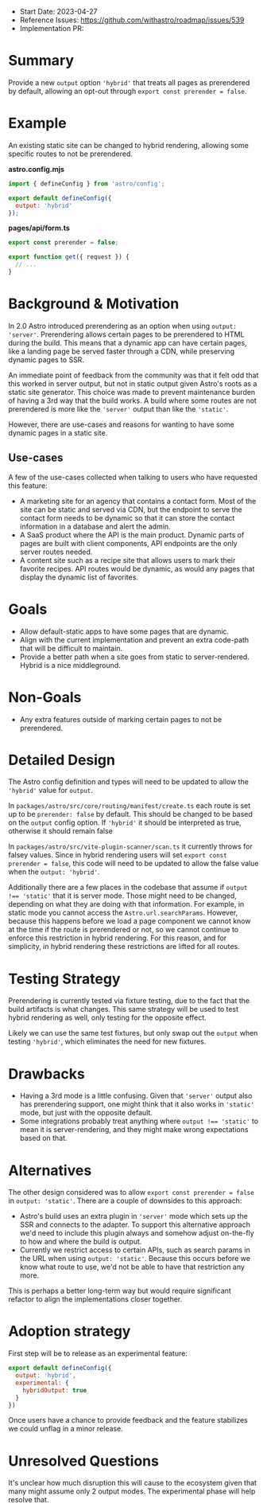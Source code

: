 - Start Date: 2023-04-27
- Reference Issues: https://github.com/withastro/roadmap/issues/539
- Implementation PR: <!-- leave empty -->

# Summary

Provide a new `output` option `'hybrid'` that treats all pages as prerendered by default, allowing an opt-out through `export const prerender = false`.

# Example

An existing static site can be changed to hybrid rendering, allowing some specific routes to not be prerendered.

__astro.config.mjs__

```js
import { defineConfig } from 'astro/config';

export default defineConfig({
  output: 'hybrid'
});
```

__pages/api/form.ts__

```ts
export const prerender = false;

export function get({ request }) {
  // ...
}
```

# Background & Motivation

In 2.0 Astro introduced prerendering as an option when using `output: 'server'`. Prerendering allows certain pages to be prerendered to HTML during the build. This means that a dynamic app can have certain pages, like a landing page be served faster through a CDN, while preserving dynamic pages to SSR.

An immediate point of feedback from the community was that it felt odd that this worked in server output, but not in static output given Astro's roots as a static site generator. This choice was made to prevent maintenance burden of having a 3rd way that the build works. A build where some routes are not prerendered is more like the `'server'` output than like the `'static'`.

However, there are use-cases and reasons for wanting to have some dynamic pages in a static site.

## Use-cases

A few of the use-cases collected when talking to users who have requested this feature:

- A marketing site for an agency that contains a contact form. Most of the site can be static and served via CDN, but the endpoint to serve the contact form needs to be dynamic so that it can store the contact information in a database and alert the admin.
- A SaaS product where the API is the main product. Dynamic parts of pages are built with client components, API endpoints are the only server routes needed.
- A content site such as a recipe site that allows users to mark their favorite recipes. API routes would be dynamic, as would any pages that display the dynamic list of favorites.

# Goals

- Allow default-static apps to have some pages that are dynamic.
- Align with the current implementation and prevent an extra code-path that will be difficult to maintain.
- Provide a better path when a site goes from static to server-rendered. Hybrid is a nice middleground.

# Non-Goals

- Any extra features outside of marking certain pages to not be prerendered.

# Detailed Design

The Astro config definition and types will need to be updated to allow the `'hybrid'` value for `output`.

In `packages/astro/src/core/routing/manifest/create.ts` each route is set up to be `prerender: false` by default. This should be changed to be based on the `output` config option. If `'hybrid'` it should be interpreted as true, otherwise it should remain false

In `packages/astro/src/vite-plugin-scanner/scan.ts` it currently throws for falsey values. Since in hybrid rendering users will set `export const prerender = false`, this code will need to be updated to allow the false value when the `output: 'hybrid'`.

Additionally there are a few places in the codebase that assume if `output !== 'static'` that it is server mode. Those might need to be changed, depending on what they are doing with that information. For example, in static mode you cannot access the `Astro.url.searchParams`. However, because this happens before we load a page component we cannot know at the time if the route is prerendered or not, so we cannot continue to enforce this restriction in hybrid rendering. For this reason, and for simplicity, in hybrid rendering these restrictions are lifted for all routes.

# Testing Strategy

Prerendering is currently tested via fixture testing, due to the fact that the build artifacts is what changes. This same strategy will be used to test hybrid rendering as well, only testing for the opposite effect. 

Likely we can use the same test fixtures, but only swap out the `output` when testing `'hybrid'`, which eliminates the need for new fixtures.

# Drawbacks

- Having a 3rd mode is a little confusing. Given that `'server'` output also has prerendering support, one might think that it also works in `'static'` mode, but just with the opposite default.
- Some integrations probably treat anything where `output !== 'static'` to mean it is server-rendering, and they might make wrong expectations based on that.

# Alternatives

The other design considered was to allow `export const prerender = false` in `output: 'static'`. There are a couple of downsides to this approach:

- Astro's build uses an extra plugin in `'server'` mode which sets up the SSR and connects to the adapter. To support this alternative approach we'd need to include this plugin always and somehow adjust on-the-fly to how and where the build is output. 
- Currently we restrict access to certain APIs, such as search params in the URL when using `output: 'static'`. Because this occurs before we know what route to use, we'd not be able to have that restriction any more.

This is perhaps a better long-term way but would require significant refactor to align the implementations closer together.

# Adoption strategy

First step will be to release as an experimental feature:

```js
export default defineConfig({
  output: 'hybrid',
  experimental: {
    hybridOutput: true
  }
})
```

Once users have a chance to provide feedback and the feature stabilizes we could unflag in a minor release.

# Unresolved Questions

It's unclear how much disruption this will cause to the ecosystem given that many might assume only 2 output modes. The experimental phase will help resolve that.